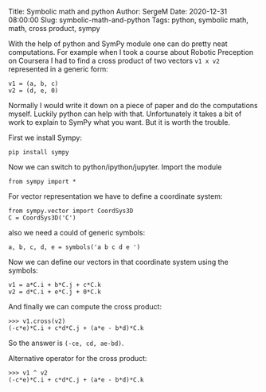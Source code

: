 Title: Symbolic math and python
Author: SergeM
Date: 2020-12-31 08:00:00
Slug: symbolic-math-and-python 
Tags: python, symbolic math, math, cross product, sympy


With the help of python and SymPy module one can do pretty neat computations.
For example when I took a course about Robotic Preception on Coursera I had to find a cross product of 
two vectors `v1 x v2` represented in a generic form:

    v1 = (a, b, c)
    v2 = (d, e, 0)

Normally I would write it down on a piece of paper and do the computations myself.
Luckily python can help with that.
Unfortunately it takes a bit of work to explain to SymPy what you want. But it is worth the trouble.

First we install Sympy:

    pip install sympy


Now we can switch to python/ipython/jupyter. Import the module

    from sympy import *

For vector representation we have to define a coordinate system:

    from sympy.vector import CoordSys3D
    C = CoordSys3D('C')

also we need a could of generic symbols:

    a, b, c, d, e = symbols('a b c d e ')


Now we can define our vectors in that coordinate system using the symbols:

    v1 = a*C.i + b*C.j + c*C.k
    v2 = d*C.i + e*C.j + 0*C.k

And finally we can compute the cross product:

    >>> v1.cross(v2)
    (-c*e)*C.i + c*d*C.j + (a*e - b*d)*C.k

So the answer is `(-ce, cd, ae-bd)`.

Alternative operator for the cross product:

    >>> v1 ^ v2
    (-c*e)*C.i + c*d*C.j + (a*e - b*d)*C.k

